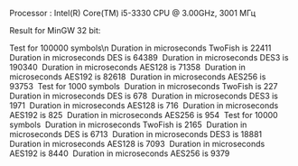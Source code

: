 Processor : Intel(R) Core(TM) i5-3330 CPU @ 3.00GHz, 3001 МГц

Result for MinGW 32 bit: 

Test for 100000 symbols\n
Duration in microseconds TwoFish is 22411
Duration in microseconds DES is 64389&nbsp;
Duration in microseconds DES3 is 190340&nbsp;
Duration in microseconds AES128 is 71358&nbsp;
Duration in microseconds AES192 is 82618&nbsp;
Duration in microseconds AES256 is 93753&nbsp;
Test for 1000 symbols&nbsp;
Duration in microseconds TwoFish is 227&nbsp;
Duration in microseconds DES is 678&nbsp;
Duration in microseconds DES3 is 1971&nbsp;
Duration in microseconds AES128 is 716&nbsp;
Duration in microseconds AES192 is 825&nbsp;
Duration in microseconds AES256 is 954&nbsp;
Test for 10000 symbols&nbsp;
Duration in microseconds TwoFish is 2165&nbsp;
Duration in microseconds DES is 6713&nbsp;
Duration in microseconds DES3 is 18881&nbsp;
Duration in microseconds AES128 is 7093&nbsp;
Duration in microseconds AES192 is 8440&nbsp;
Duration in microseconds AES256 is 9379
